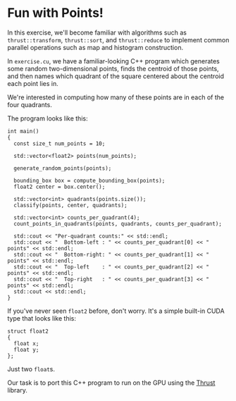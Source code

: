 Fun with Points!
================

In this exercise, we'll become familiar with algorithms such as `thrust::transform`, `thrust::sort`, and `thrust::reduce` to implement common parallel operations such as map and histogram construction.

In `exercise.cu`, we have a familiar-looking C++ program which generates some random two-dimensional points, finds the centroid of those points, and then names which quadrant of the square centered about the centroid each point lies in.

We're interested in computing how many of these points are in each of the four quadrants.

The program looks like this:

    int main()
    {
      const size_t num_points = 10;
    
      std::vector<float2> points(num_points);
    
      generate_random_points(points);
    
      bounding_box box = compute_bounding_box(points);
      float2 center = box.center();
    
      std::vector<int> quadrants(points.size());
      classify(points, center, quadrants);
    
      std::vector<int> counts_per_quadrant(4);
      count_points_in_quadrants(points, quadrants, counts_per_quadrant);
    
      std::cout << "Per-quadrant counts:" << std::endl;
      std::cout << "  Bottom-left : " << counts_per_quadrant[0] << " points" << std::endl;
      std::cout << "  Bottom-right: " << counts_per_quadrant[1] << " points" << std::endl;
      std::cout << "  Top-left    : " << counts_per_quadrant[2] << " points" << std::endl;
      std::cout << "  Top-right   : " << counts_per_quadrant[3] << " points" << std::endl;
      std::cout << std::endl;
    }

If you've never seen `float2` before, don't worry. It's a simple built-in CUDA type that looks like this:

    struct float2
    {
      float x;
      float y;
    };

Just two `float`s.

Our task is to port this C++ program to run on the GPU using the [Thrust](thrust.github.com) library.

